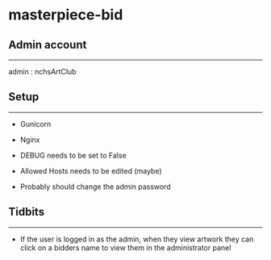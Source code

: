 # masterpiece-bid

## Admin account
----

admin : nchsArtClub

## Setup
----

- Gunicorn
- Nginx


- DEBUG needs to be set to False
- Allowed Hosts needs to be edited (maybe)
- Probably should change the admin password

## Tidbits
----

- If the user is logged in as the admin, when they view artwork they can click on a bidders name to view them in the administrator panel